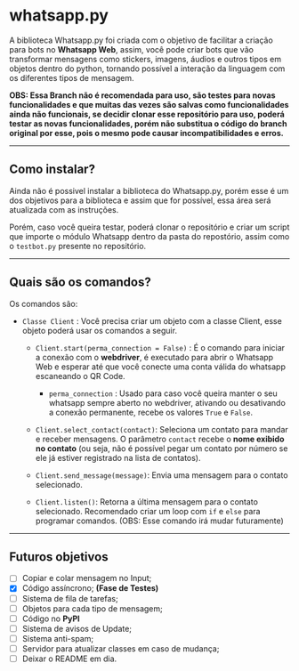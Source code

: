 # whatsapp.py
A biblioteca Whatsapp.py foi criada com o objetivo de facilitar a criação para bots no **Whatsapp Web**, assim, você pode criar bots que vão transformar mensagens como stickers, imagens, áudios e outros tipos em objetos dentro do python, tornando possível a interação da linguagem com os diferentes tipos de mensagem.

**OBS: Essa Branch não é recomendada para uso, são testes para novas funcionalidades e que muitas das vezes são salvas como funcionalidades ainda não funcionais, se decidir clonar esse repositório para uso, poderá testar as novas funcionalidades, porém não substitua o código do branch original por esse, pois o mesmo pode causar incompatibilidades e erros.**

---
## Como instalar?

Ainda não é possivel instalar a biblioteca do Whatsapp.py, porém esse é um dos objetivos para a biblioteca e assim que for possível, essa área será atualizada com as instruções.

Porém, caso você queira testar, poderá clonar o repositório e criar um script que importe o módulo Whatsapp dentro da pasta do repostório, assim como o `testbot.py` presente no repositório.

---
## Quais são os comandos?

Os comandos são:

* `Classe Client` : Você precisa criar um objeto com a classe Client, esse objeto poderá usar os comandos a seguir.
    * `Client.start(perma_connection = False)` : É o comando para iniciar a conexão com o **webdriver**, é executado para abrir o Whatsapp Web e esperar até que você conecte uma conta válida do whatsapp escaneando o QR Code.
       * `perma_connection` : Usado para caso você queira manter o seu whatsapp sempre aberto no webdriver, ativando ou desativando a conexão permanente, recebe os  valores `True` e `False`. 
    
    * `Client.select_contact(contact)`: Seleciona um contato para mandar e receber mensagens. O parâmetro `contact` recebe o **nome exibido no contato** (ou seja, não é possível pegar um contato por número se ele já estiver registrado na lista de contatos).
    
    * `Client.send_message(message)`: Envia uma mensagem para o contato selecionado.
    
    * `Client.listen()`: Retorna a última mensagem para o contato selecionado. Recomendado criar um loop com `if` e `else` para programar comandos.
    (OBS: Esse comando irá mudar futuramente)
---
## Futuros objetivos

- [ ] Copiar e colar mensagem no Input;
- [x] Código assíncrono; **(Fase de Testes)**
- [ ] Sistema de fila de tarefas;
- [ ] Objetos para cada tipo de mensagem;
- [ ] Código no **PyPI**
- [ ] Sistema de avisos de Update;
- [ ] Sistema anti-spam;
- [ ] Servidor para atualizar classes em caso de mudança;
- [ ] Deixar o README em dia.
